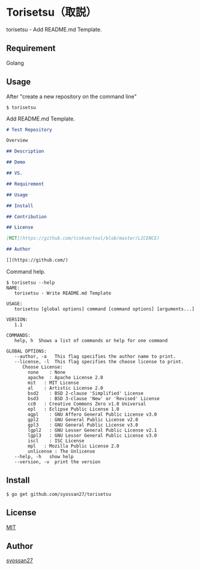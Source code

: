 # Torisetsu（取説）
torisetsu - Add README.md Template.

## Requirement
Golang

## Usage
After "create a new repository on the command line"

````
$ torisetsu
````

Add README.md Template.

````README.md
# Test Repository

Overview

## Description

## Demo

## VS.

## Requirement

## Usage

## Install

## Contribution

## License

[MIT](https://github.com/tcnksm/tool/blob/master/LICENCE)

## Author

[](https://github.com/)
````

Command help.

````
$ torisetsu --help
NAME:
   torisetsu - Write README.md Template

USAGE:
   torisetsu [global options] command [command options] [arguments...]

VERSION:
   1.1

COMMANDS:
   help, h  Shows a list of commands or help for one command

GLOBAL OPTIONS:
   --author, -a   This flag specifies the author name to print.
   --license, -l  This flag specifies the choose license to print.
      Choose License:
        none    : None
        apache  : Apache License 2.0
        mit   : MIT License
        al    : Artistic License 2.0
        bsd2    : BSD 2-clause 'Simplified' License
        bsd3    : BSD 3-clause 'New' or 'Revised' License
        cc0   : Creative Commons Zero v1.0 Universal
        epl   : Eclipse Public License 1.0
        agpl    : GNU Affero General Public License v3.0
        gpl2    : GNU General Public License v2.0
        gpl3    : GNU General Public License v3.0
        lgpl2   : GNU Lesser General Public License v2.1
        lgpl3   : GNU Lesser General Public License v3.0
        iscl    : ISC License
        mpl   : Mozilla Public License 2.0
        unlicense : The Unlicense
   --help, -h   show help
   --version, -v  print the version
````

## Install
````
$ go get github.com/syossan27/torisetsu
````

## License

[MIT](https://github.com/tcnksm/tool/blob/master/LICENCE)

## Author

[syossan27](https://github.com/syossan27)
